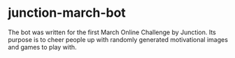 # junction-march-bot
The bot was written for the first March Online Challenge by Junction. Its purpose is to cheer people up with randomly generated motivational images and games to play with.
